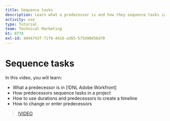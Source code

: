 ```yaml
---
title: Sequence tasks
description: Learn what a predecessor is and how they sequence tasks in a project. Then learn to use durations and predecessors to create a timeline.
activity: use
type: Tutorial
team: Technical Marketing
kt: 8778
exl-id: 4044743f-71f8-4416-a365-575d90d5bd70
---
```

# Sequence tasks

In this video, you will learn:

* What a predecessor is in [!DNL Adobe Workfront]
* How predecessors sequence tasks in a project
* How to use durations and predecessors to create a timeline
* How to change or enter predecessors

>[!VIDEO](https://video.tv.adobe.com/v/335091/?quality=12)

<!---
Learn more urls
There’s a lot more you can learn about predecessors, such as dependency type and lag. [!DNL Workfront] recommends getting the basics down first, then pulling those other features into your project planning. If you’re curious, here are some articles about additional functionality.
Overview of task predecessors
Create predecessor relationships by chaining tasks
Creating a predecessor relationship on the task list
Overview of lag types
Overview of task dependency types
--->
